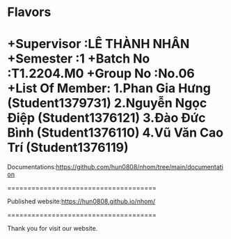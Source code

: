 Flavors
================================
+Supervisor           :LÊ THÀNH NHÂN
+Semester             :1
+Batch No             :T1.2204.M0
+Group No             :No.06
+List Of Member:
        1.Phan Gia Hưng     (Student1379731)
        2.Nguyễn Ngọc Điệp  (Student1376121)
        3.Đào Đức Bình     (Student1376110)
        4.Vũ Văn Cao Trí     (Student1376119)
=====================================

Documentations:https://github.com/hun0808/nhom/tree/main/documentation

=====================================

Published website:https://hun0808.github.io/nhom/

=====================================

Thank you for visit our website.
